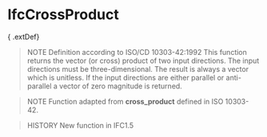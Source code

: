 # IfcCrossProduct

{ .extDef}<!-- end of definition -->
> NOTE Definition according to ISO/CD 10303-42:1992
> This function returns the vector (or cross) product of two input directions. The input directions must be three-dimensional. The result is always a vector which is unitless. If the input directions are either parallel or anti-parallel a vector of zero magnitude is returned.

> NOTE Function adapted from **cross_product** defined in ISO 10303-42.

> HISTORY New function in IFC1.5
